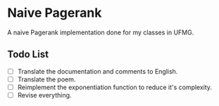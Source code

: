 # Naive Pagerank
A naive Pagerank implementation done for my classes in UFMG.

## Todo List
- [ ] Translate the documentation and comments to English.
- [ ] Translate the poem.
- [ ] Reimplement the exponentiation function to reduce it's complexity.
- [ ] Revise everything.
